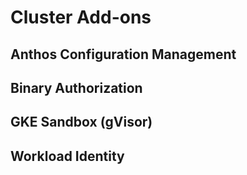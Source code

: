 # Cluster Add-ons

## Anthos Configuration Management

## Binary Authorization

## GKE Sandbox (gVisor)

## Workload Identity
